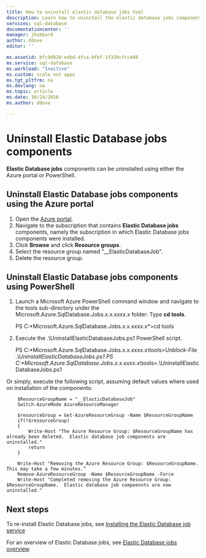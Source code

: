 ```yaml
---
title: How to uninstall elastic database jobs tool
description: Learn how to uninstall the elastic database jobs components using the Azure portal of PowerShell.
services: sql-database
documentationcenter: ''
manager: jhubbard
author: ddove
editor: ''

ms.assetid: bfc9d820-edbd-4fca-bfbf-1f339cfcc448
ms.service: sql-database
ms.workload: "Inactive"
ms.custom: scale out apps
ms.tgt_pltfrm: na
ms.devlang: na
ms.topic: article
ms.date: 10/24/2016
ms.author: ddove

---
```

# Uninstall Elastic Database jobs components
**Elastic Database jobs** components can be uninstalled using either the Azure portal or PowerShell.

## Uninstall Elastic Database jobs components using the Azure portal
1. Open the [Azure portal](https://portal.azure.com/).
2. Navigate to the subscription that contains **Elastic Database jobs** components, namely the subscription in which Elastic Database jobs components were installed.
3. Click **Browse** and click **Resource groups**.
4. Select the resource group named "__ElasticDatabaseJob".
5. Delete the resource group.

## Uninstall  Elastic Database jobs components using PowerShell
1. Launch a Microsoft Azure PowerShell command window and navigate to the tools sub-directory under the Microsoft.Azure.SqlDatabase.Jobs.x.x.xxxx.x folder: Type **cd tools**.
   
     PS C:\*Microsoft.Azure.SqlDatabase.Jobs.x.x.xxxx.x*>cd tools
2. Execute the .\UninstallElasticDatabaseJobs.ps1 PowerShell script.
   
     PS C:\*Microsoft.Azure.SqlDatabase.Jobs.x.x.xxxx.x<em>\tools>Unblock-File .\UninstallElasticDatabaseJobs.ps1
     PS C:\*Microsoft.Azure.SqlDatabase.Jobs.x.x.xxxx.x</em>\tools>.\UninstallElasticDatabaseJobs.ps1

Or simply, execute the following script, assuming default values where used on installation of the components:

        $ResourceGroupName = "__ElasticDatabaseJob"
        Switch-AzureMode AzureResourceManager

        $resourceGroup = Get-AzureResourceGroup -Name $ResourceGroupName
        if(!$resourceGroup)
        {
            Write-Host "The Azure Resource Group: $ResourceGroupName has already been deleted.  Elastic database job components are uninstalled."
            return
        }

        Write-Host "Removing the Azure Resource Group: $ResourceGroupName.  This may take a few minutes.”
        Remove-AzureResourceGroup -Name $ResourceGroupName -Force
        Write-Host "Completed removing the Azure Resource Group: $ResourceGroupName.  Elastic database job compoennts are now uninstalled."

## Next steps
To re-install Elastic Database jobs, see [Installing the Elastic Database job service](sql-database-elastic-jobs-service-installation.md)

For an overview of Elastic Database jobs, see [Elastic Database jobs overview](sql-database-elastic-jobs-overview.md).

<!--Image references-->


